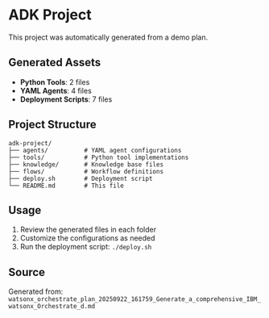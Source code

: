 # ADK Project

This project was automatically generated from a demo plan.

## Generated Assets

- **Python Tools**: 2 files
- **YAML Agents**: 4 files
- **Deployment Scripts**: 7 files

## Project Structure

```
adk-project/
├── agents/          # YAML agent configurations
├── tools/           # Python tool implementations
├── knowledge/       # Knowledge base files
├── flows/           # Workflow definitions
├── deploy.sh        # Deployment script
└── README.md        # This file
```

## Usage

1. Review the generated files in each folder
2. Customize the configurations as needed
3. Run the deployment script: `./deploy.sh`

## Source

Generated from: `watsonx_orchestrate_plan_20250922_161759_Generate_a_comprehensive_IBM_watsonx_Orchestrate_d.md`
